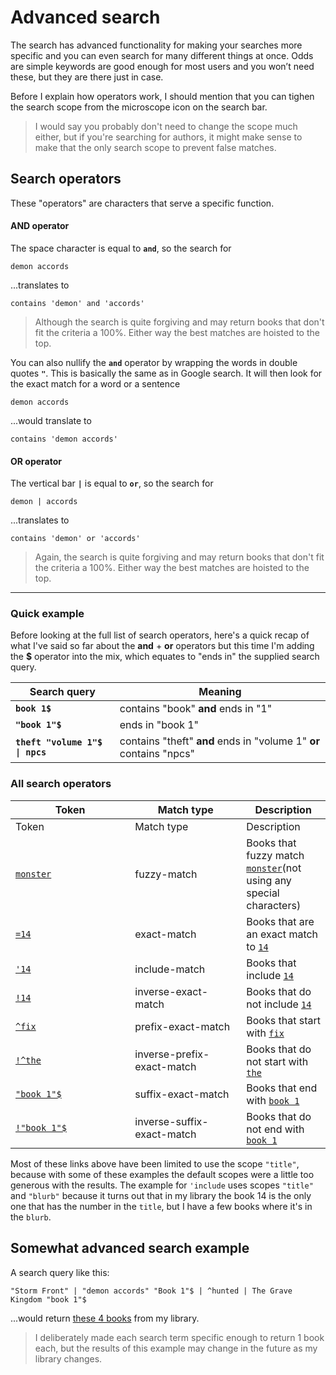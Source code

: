 # Advanced search

The search has advanced functionality for making your searches more specific and you can even search for many different things at once. Odds are simple keywords are good enough for most users and you won’t need these, but they are there just in case.

Before I explain how operators work, I should mention that you can tighen the search scope from the microscope icon on the search bar.

> I would say you probably don't need to change the scope much either, but if you're searching for authors, it might make sense to make that the only search scope to prevent false matches.&#x20;

## Search operators&#x20;

These "operators" are characters that serve a specific function.&#x20;

#### AND operator

The space character is equal to **`and`**, so the search for&#x20;

```
demon accords
```

...translates to&#x20;

```
contains 'demon' and 'accords'
```

> Although the search is quite forgiving and may return books that don't fit the criteria a 100%. Either way the best matches are hoisted to the top.

You can also nullify the **`and`** operator by wrapping the words in double quotes **`"`**. This is basically the same as in Google search. It will then look for the exact match for a word or a sentence

```
demon accords
```

...would translate to&#x20;

```
contains 'demon accords'
```

#### OR operator

The vertical bar **`|`** is equal to **`or`**, so the search for

```
demon | accords
```

...translates to&#x20;

```
contains 'demon' or 'accords'
```

> Again, the search is quite forgiving and may return books that don't fit the criteria a 100%. Either way the best matches are hoisted to the top.

***

### Quick example

Before looking at the full list of search operators, here's a quick recap of what I've said so far about the **and** + **or** operators but this time I'm adding the **$** operator into the mix, which equates to "ends in" the supplied search query.

| Search query                    | Meaning                                                            |
| ------------------------------- | ------------------------------------------------------------------ |
| **`book 1$`**                   | contains "book" **and** ends in "1"                                |
| **`"book 1"$`**                 | ends in "book 1"                                                   |
| **`theft "volume 1"$ \| npcs`** | contains "theft" **and** ends in "volume 1" **or** contains "npcs" |

### All search operators

<table data-header-hidden><thead><tr><th width="175.3">Token</th><th width="162">Match type</th><th>Description</th></tr></thead><tbody><tr><td>Token</td><td>Match type</td><td>Description</td></tr><tr><td><a href="https://joonaspaakko.github.io/my-audible-library/#/library?search=monster&#x26;scope=title"><code>monster</code></a></td><td>fuzzy-match</td><td>Books that fuzzy match <a href="https://joonaspaakko.github.io/my-audible-library/#/library?search=monster&#x26;scope=title"><code>monster</code></a>(not using any special characters)</td></tr><tr><td><a href="https://joonaspaakko.github.io/my-audible-library/#/library?search=%253D14&#x26;scope=title"><code>=14</code></a></td><td>exact-match</td><td>Books that are an exact match to <a href="https://joonaspaakko.github.io/my-audible-library/#/library?search=%253D14&#x26;scope=title"><code>14</code></a></td></tr><tr><td><a href="https://joonaspaakko.github.io/my-audible-library/#/library?search=%2714&#x26;scope=title%252Cblurb"><code>'14</code></a></td><td>include-match</td><td>Books that include <a href="https://joonaspaakko.github.io/my-audible-library/#/library?search=%2714&#x26;scope=title%252Cblurb"><code>14</code></a></td></tr><tr><td><a href="https://joonaspaakko.github.io/my-audible-library/#/library?search=%2114&#x26;scope=title"><code>!14</code></a></td><td>inverse-exact-match</td><td>Books that do not include <a href="https://joonaspaakko.github.io/my-audible-library/#/library?search=%2114&#x26;scope=title"><code>14</code></a></td></tr><tr><td><a href="https://joonaspaakko.github.io/my-audible-library/#/library?search=%255Efix&#x26;scope=title"><code>^fix</code></a></td><td>prefix-exact-match</td><td>Books that start with <a href="https://joonaspaakko.github.io/my-audible-library/#/library?search=%255Efix&#x26;scope=title"><code>fix</code></a></td></tr><tr><td><a href="https://joonaspaakko.github.io/my-audible-library/#/library?scope=title&#x26;search=%21%255Ethe"><code>!^the</code></a></td><td>inverse-prefix-exact-match</td><td>Books that do not start with <a href="https://joonaspaakko.github.io/my-audible-library/#/library?scope=title&#x26;search=%21%255Ethe"><code>the</code></a></td></tr><tr><td><a href="https://joonaspaakko.github.io/my-audible-library/#/library?search=%2522book%25201%2522%2524&#x26;scope=title"><code>"book 1"$</code></a></td><td>suffix-exact-match</td><td>Books that end with <a href="https://joonaspaakko.github.io/my-audible-library/#/library?search=%2522book%25201%2522%2524&#x26;scope=title"><code>book 1</code></a></td></tr><tr><td><a href="https://joonaspaakko.github.io/my-audible-library/#/library?search=%21%2522book%25201%2522%2524&#x26;scope=title"><code>!"book 1"$</code></a></td><td>inverse-suffix-exact-match</td><td>Books that do not end with <a href="https://joonaspaakko.github.io/my-audible-library/#/library?search=%21%2522book%25201%2522%2524&#x26;scope=title"><code>book 1</code></a></td></tr></tbody></table>

Most of these links above have been limited to use the scope `"title"`, because with some of these examples the default scopes were a little too generous with the results. The example for `'include` uses scopes `"title"` and `"blurb"` because it turns out that in my library the book 14 is the only one that has the number in the `title`, but I have a few books where it's in the `blurb`.

## Somewhat advanced search example

A search query like this:

```
"Storm Front" | "demon accords" "Book 1"$ | ^hunted | The Grave Kingdom "book 1"$
```

...would return [these 4 books](https://joonaspaakko.github.io/my-audible-library/#/library?scope=title\&search=%2522Storm%2520Front%2522%2520%257C%2520%2522demon%2520accords%2522%2520%2522Book%25201%2522%2524%2520%257C%2520%255Ehunted%2520%257C%2520The%2520Grave%2520Kingdom%2520%2522book%25201%2522%2524\&sortValues=true\&sort=title\&sortDir=asc) from my library.

> I deliberately made each search term specific enough to return 1 book each, but the results of this example may change in the future as my library changes.
